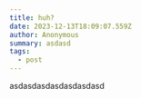 ```yaml
---
title: huh?
date: 2023-12-13T18:09:07.559Z
author: Anonymous
summary: asdasd
tags:
  - post
---
```

asdasdasdasdasdasdasd
